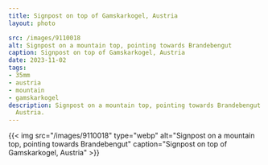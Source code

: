 ```yaml
---
title: Signpost on top of Gamskarkogel, Austria
layout: photo

src: /images/9110018
alt: Signpost on a mountain top, pointing towards Brandebengut
caption: Signpost on top of Gamskarkogel, Austria
date: 2023-11-02
tags:
- 35mm
- austria
- mountain
- gamskarkogel
description: Signpost on a mountain top, pointing towards Brandebengut on Gamskarkogel,
  Austria.
---
```


{{< img src="/images/9110018" type="webp" alt="Signpost on a mountain top, pointing towards Brandebengut" caption="Signpost on top of Gamskarkogel, Austria" >}}

